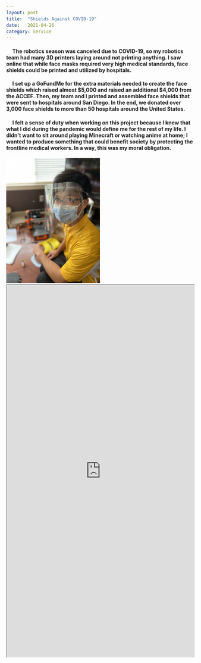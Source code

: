 ```yaml
---
layout: post
title:  "Shields Against COVID-19"
date:   2021-04-26
category: Service
---
```

#### &nbsp;&nbsp;&nbsp;&nbsp; The robotics season was canceled due to COVID-19, so my robotics team had many 3D printers laying around not printing anything. I saw online that while face masks required very high medical standards, face shields could be printed and utilized by hospitals.
#### &nbsp;&nbsp;&nbsp;&nbsp; I set up a GoFundMe for the extra materials needed to create the face shields which raised almost $5,000 and raised an additional $4,000 from the ACCEF. Then, my team and I printed and assembled face shields that were sent to hospitals around San Diego. In the end, we donated over 3,000 face shields to more than 50 hospitals around the United States.
#### &nbsp;&nbsp;&nbsp;&nbsp; I felt a sense of duty when working on this project because I knew that what I did during the pandemic would define me for the rest of my life. I didn't want to sit around playing Minecraft or watching anime at home; I wanted to produce something that could benefit society by protecting the frontline medical workers. In a way, this was my moral obligation.

<img style="width:50%;" class="center" src="/categories/service/assets/postImages/sac.jpeg">
<iframe style="width:100%;height:1000px" src="https://www.gofundme.com/f/Covid19faceshields?utm_campaign=p_cp_url&utm_medium=os&utm_source=customer"></iframe>
